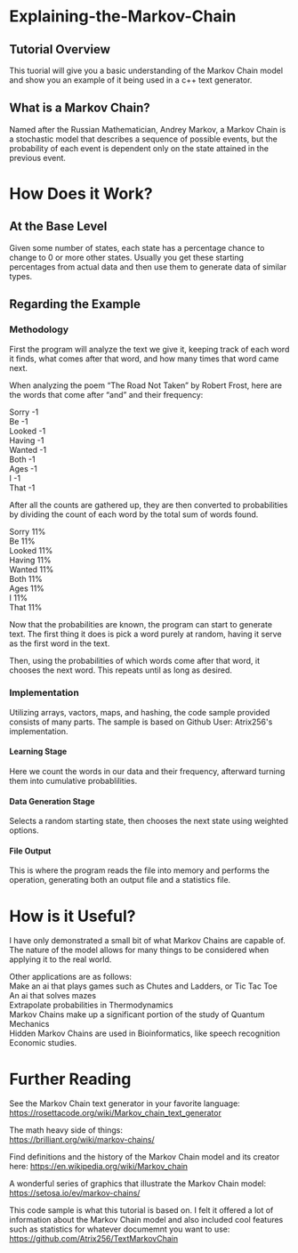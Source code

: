 # Explaining-the-Markov-Chain
## Tutorial Overview
This tuorial will give you a basic understanding of the Markov Chain model and show you an example of it being used in a c++ text generator.
## What is a Markov Chain?
Named after the Russian Mathematician, Andrey Markov, a Markov Chain is a stochastic model that describes a sequence of possible events, but the probability of each event is dependent only on the state attained in the previous event. 
# How Does it Work?
## At the Base Level
Given some number of states, each state has a percentage chance to change to 0 or more other states. Usually you get these starting percentages from actual data and then use them to generate data of similar types.
## Regarding the Example
### Methodology
First the program will analyze the text we give it, keeping track of each word it finds, what comes after that word, and how many times that word came next.  
  
When analyzing the poem “The Road Not Taken” by Robert Frost, here are the words that come after “and” and their frequency:
  
Sorry 	-1  
Be 	    -1   
Looked 	-1   
Having 	-1  
Wanted  -1  
Both 	  -1   
Ages 	  -1   
I 	    -1  
That 	  -1    
  
    
After all the counts are gathered up, they are then converted to probabilities by dividing the count of each word by the total sum of words found.   
  
Sorry 	11%  
Be 	    11%  
Looked  11%  
Having 	11%  
Wanted  11%  
Both 	  11%   
Ages 	  11%   
I 	    11%  
That 	  11%  
  
Now that the probabilities are known, the program can start to generate text. The first thing it does is pick a word purely at random, having it serve as the first word in the text.  
  
Then, using the probabilities of which words come after that word, it chooses the next word. This repeats until as long as desired.
### Implementation  
Utilizing arrays, vactors, maps, and hashing, the code sample provided consists of many parts. The sample is based on Github User: Atrix256's implementation.
#### Learning Stage
Here we count the words in our data and their frequency, afterward turning them into cumulative probablilities.
#### Data Generation Stage
Selects a random starting state, then chooses the next state using weighted options. 
#### File Output
This is where the program reads the file into memory and performs the operation, generating both an output file and a statistics file. 

# How is it Useful?
I have only demonstrated a small bit of what Markov Chains are capable of. The nature of the model allows for many things to be considered when applying it to the real world. 
  
Other applications are as follows:  
Make an ai that plays games such as Chutes and Ladders, or Tic Tac Toe  
An ai that solves mazes  
Extrapolate probabilities in Thermodynamics  
Markov Chains make up a significant portion of the study of Quantum Mechanics  
Hidden Markov Chains are used in Bioinformatics, like speech recognition  
Economic studies.   
# Further Reading
See the Markov Chain text generator in your favorite language:  
https://rosettacode.org/wiki/Markov_chain_text_generator  
  
  The math heavy side of things:  
https://brilliant.org/wiki/markov-chains/  
  
  Find  definitions and the history of the Markov Chain model and its creator here:
https://en.wikipedia.org/wiki/Markov_chain  
  
  A wonderful series of graphics that illustrate the Markov Chain model:  
https://setosa.io/ev/markov-chains/  
  
This code sample is what this tutorial is based on. I felt it offered a lot of information about the Markov Chain model and also included cool features such as statistics for whatever documemnt you want to use:  
https://github.com/Atrix256/TextMarkovChain 




